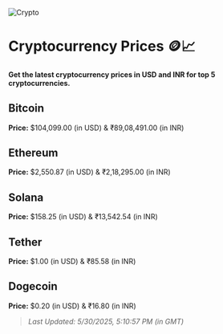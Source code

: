 
![Crypto](https://www.techguide.com.au/wp-content/uploads/2020/11/crypto3.jpeg)

# Cryptocurrency Prices 🪙📈

#### Get the latest cryptocurrency prices in USD and INR for top 5 cryptocurrencies.

## Bitcoin

**Price:** $104,099.00 (in USD) & ₹89,08,491.00 (in INR)

## Ethereum

**Price:** $2,550.87 (in USD) & ₹2,18,295.00 (in INR)

## Solana

**Price:** $158.25 (in USD) & ₹13,542.54 (in INR)

## Tether

**Price:** $1.00 (in USD) & ₹85.58 (in INR)

## Dogecoin

**Price:** $0.20 (in USD) & ₹16.80 (in INR)

> _Last Updated: 5/30/2025, 5:10:57 PM (in GMT)_
